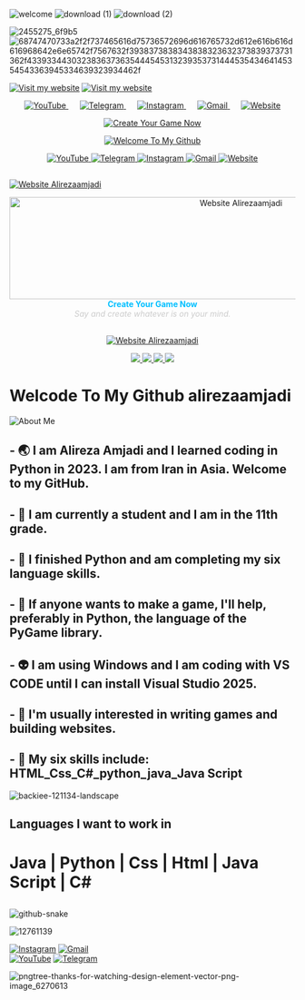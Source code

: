 ![welcome](https://github.com/user-attachments/assets/f67e4beb-0474-4bcf-a02e-c08b244a1335)
![download (1)](https://github.com/user-attachments/assets/078808af-c449-409d-8753-34960c5bf53b)
![download (2)](https://github.com/user-attachments/assets/0d4fae17-4ae1-4d3b-abe6-5a401de231f5)

![2455275_6f9b5](https://github.com/user-attachments/assets/39b53cb1-fb46-4968-969e-424f869ff462)
![68747470733a2f2f737465616d75736572696d616765732d612e616b616d616968642e6e65742f7567632f3938373838343838323632373839373731362f433933443032383637363544454531323935373144453543464145354543363945334639323934462f](https://github.com/user-attachments/assets/75c2791f-098a-4c38-acd2-af1bb3e26d6f)


[![Visit my website](https://yourdomain.com/banner.gif)](https://yourdomain.com)
[![Visit my website](https://yourdomain.com/banner.gif)](https://yourdomain.com)


<p align="center">
  <a href="https://m.youtube.com/@Haj.alirezaYT" target="_blank" rel="noopener noreferrer" style="margin: 0 10px;">
    <img src="https://img.shields.io/badge/-&nbsp;-FF0000?style=flat-square&logo=youtube&logoColor=white" alt="YouTube" />
  </a>
  <a href="https://t.me/amjadi2008" target="_blank" rel="noopener noreferrer" style="margin: 0 10px;">
    <img src="https://img.shields.io/badge/-&nbsp;-0088cc?style=flat-square&logo=telegram&logoColor=white" alt="Telegram" />
  </a>
  <a href="https://www.instagram.com/alirezaamjadi_?igsh=aHR4bGtxcjh2N2Jz&utm_source=qr" target="_blank" rel="noopener noreferrer" style="margin: 0 10px;">
    <img src="https://img.shields.io/badge/-&nbsp;-E4405F?style=flat-square&logo=instagram&logoColor=white" alt="Instagram" />
  </a>
  <a href="mailto:alirezaamjadi1387@gmail.com" target="_blank" rel="noopener noreferrer" style="margin: 0 10px;">
    <img src="https://img.shields.io/badge/-&nbsp;-D14836?style=flat-square&logo=gmail&logoColor=white" alt="Gmail" />
  </a>
  <a href="https://alirezaamjadi.com" target="_blank" rel="noopener noreferrer" style="margin: 0 10px;">
    <img src="https://img.shields.io/badge/-&nbsp;-001F4D?style=flat-square&logo=google-chrome&logoColor=white" alt="Website" />
  </a>
</p>

<p align="center">
  <a href="https://alirezaamjadi.com" target="_blank" rel="noopener noreferrer">
    <img src="https://github.com/USERNAME/REPO/raw/BRANCH/create_your_game_button.gif" alt="Create Your Game Now" />
  </a>
</p>


<p align="center">
  <a href="https://github.com/alirezaamjadi" target="_blank" rel="noopener noreferrer">
    <img src="https://github.com/USERNAME/REPO/raw/BRANCH/welcome_github_button.gif" alt="Welcome To My Github" />
  </a>
</p>


<p align="center">
  <a href="https://m.youtube.com/@Haj.alirezaYT" target="_blank" rel="noopener noreferrer">
    <img src="https://img.shields.io/badge/YouTube-Haj.alirezaYT-E53935?style=for-the-badge&logo=youtube&logoColor=white" alt="YouTube" />
  </a>
  <a href="https://t.me/amjadi2008" target="_blank" rel="noopener noreferrer">
    <img src="https://img.shields.io/badge/Telegram-amjadi2008-0088cc?style=for-the-badge&logo=telegram&logoColor=white" alt="Telegram" />
  </a>
  <a href="https://www.instagram.com/alirezaamjadi_?igsh=aHR4bGtxcjh2N2Jz&utm_source=qr" target="_blank" rel="noopener noreferrer">
    <img src="https://img.shields.io/badge/Instagram-alirezaamjadi__-E4405F?style=for-the-badge&logo=instagram&logoColor=white" alt="Instagram" />
  </a>
  <a href="mailto:alirezaamjadi1387@gmail.com" target="_blank" rel="noopener noreferrer">
    <img src="https://img.shields.io/badge/Gmail-alirezaamjadi1387-D14836?style=for-the-badge&logo=gmail&logoColor=white" alt="Gmail" />
  </a>
  <a href="https://alirezaamjadi.com" target="_blank" rel="noopener noreferrer">
    <img src="https://img.shields.io/badge/Website-Alirezaamjadi-001F4D?style=for-the-badge&logo=google-chrome&logoColor=white" alt="Website" />
  </a>
</p>







## <p align="center">
  <a href="https://alirezaamjadi.com" target="_blank">
    <img src="https://img.shields.io/badge/Website-Alirezaamjadi-001F4D?style=for-the-badge&logo=google-chrome&logoColor=white" alt="Website Alirezaamjadi" />
  </a>
</p>
<p align="center">
  <a href="https://alirezaamjadi.com" target="_blank" rel="noopener noreferrer">
    <img 
      src="https://via.placeholder.com/800x180/001F4D/FFFFFF?text=Website+Alirezaamjadi" 
      alt="Website Alirezaamjadi" 
      width="800" height="180"
    />
  </a>
  <br />
  <strong style="color:#00bfff;">Create Your Game Now</strong><br />
  <em style="color:#ccc;">Say and create whatever is on your mind.</em>
</p>

##

<p align="center">
  <a href="https://alirezaamjadi.com" target="_blank" rel="noopener noreferrer">
    <img src="https://img.shields.io/badge/Website-Alirezaamjadi-001F4D?style=for-the-badge&logo=google-chrome&logoColor=white" alt="Website Alirezaamjadi" />
  </a>
</p>


 <p align="center">
  <a href="https://m.youtube.com/@Haj.alirezaYT">
    <img src="https://img.shields.io/badge/Youtube-Haj.alirezaYT-red?style=for-the-badge&logo=youtube" />
  </a>
  <a href="https://t.me/amjadi2008">
    <img src="https://img.shields.io/badge/Telegram-amjadi2008-blue?style=for-the-badge&logo=telegram" />
  </a>
  <a href="https://www.instagram.com/alirezaamjadi_">
    <img src="https://img.shields.io/badge/Instagram-alirezaamjadi_-pink?style=for-the-badge&logo=instagram" />
  </a>
  <a href="mailto:alirezaamjadi1387@gmail.com">
    <img src="https://img.shields.io/badge/Gmail-alirezaamjadi1387@gmail.com-D14836?style=for-the-badge&logo=gmail&logoColor=white" />
  </a>
</p>



# Welcode To My Github alirezaamjadi






![About Me](https://github.com/user-attachments/assets/e3dfec77-e873-4764-ba0a-08800ec79ec5)





## - 🌏 I am Alireza Amjadi and I learned coding in Python in 2023. I am from Iran in Asia. Welcome to my GitHub.
## - 🔭 I am currently a student and I am in the 11th grade. 
## - 🌱 I finished Python and am completing my six language skills.
## - 👯 If anyone wants to make a game, I'll help, preferably in Python, the language of the PyGame library.
## - 👽 I am using Windows and I am coding with VS CODE until I can install Visual Studio 2025.
## - 📃 I'm usually interested in writing games and building websites.
## - 🧿 My six skills include: HTML_Css_C#_python_java_Java Script
 ![backiee-121134-landscape](https://github.com/user-attachments/assets/ac5bf625-b382-4a64-a1ef-b67b4a352aea)


##




## Languages ​​I want to work in

# Java |  Python |  Css |  Html |  Java Script |  C#
##





![github-snake](https://github.com/user-attachments/assets/87d54cb7-f951-44f8-bdbd-bfbbf0ba73c9)







![12761139](https://github.com/user-attachments/assets/65b57a75-d959-41dd-b268-5037c6cb4575)

[![Instagram](https://img.shields.io/badge/Instagram-E4405F?style=for-the-badge&logo=instagram&logoColor=white)]([[[https://instagram.com/yourinstagram](https://www.instagram.com/alirezaamjadi_?igsh=aHR4bGtxcjh2N2Jz&utm_source=qr)](https://www.instagram.com/alirezaamjadi_?igsh=aHR4bGtxcjh2N2Jz&utm_source=qr](https://www.instagram.com/alirezaamjadi_?igsh=aHR4bGtxcjh2N2Jz&utm_source=qr)))  
[![Gmail](https://img.shields.io/badge/Gmail-D14836?style=for-the-badge&logo=gmail&logoColor=white)](mailto:your.alirezaamjadi1387@gmail.com)  
[![YouTube](https://img.shields.io/badge/YouTube-FF0000?style=for-the-badge&logo=youtube&logoColor=white)]([[https://youtube.com/yourchannel](https://m.youtube.com/@Haj.alirezaYT)](https://m.youtube.com/@Haj.alirezaYT))  
[![Telegram](https://img.shields.io/badge/Telegram-0088CC?style=for-the-badge&logo=telegram&logoColor=white)](https://t.me/Amjadi2008)



![pngtree-thanks-for-watching-design-element-vector-png-image_6270613](https://github.com/user-attachments/assets/38c975a7-47c9-4682-afb9-1644806ee605)

